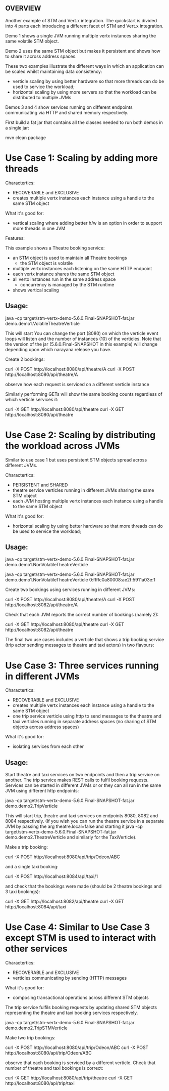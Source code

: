 OVERVIEW
--------

Another example of STM and Vert.x integration. The quickstart is divided into 4 parts each introducing
a different facet of STM and Vert.x integration.

Demo 1 shows a single JVM running multiple vertx instances sharing the same volatile STM object.

Demo 2 uses the same STM object but makes it persistent and shows how to share it across address
spaces.

These two examples illustrate the different ways in which an application can be scaled whilst
maintaining data consistency:

 - verticle scaling by using better hardware so that more threads can do be used to service the
   workload;
 - horizontal scaling by using more servers so that the workload can be distributed to multiple JVMs

Demos 3 and 4 show services running on different endpoints communicating via HTTP and shared memory
respectively.

First build a fat jar that contains all the classes needed to run both demos in a single jar:

  mvn clean package

Use Case 1: Scaling by adding more threads
==========================================

  Charactertics:

  - RECOVERABLE and EXCLUSIVE
  - creates multiple vertx instances each instance using a handle to the same STM object
  
  What it's good for:

  - vertical scaling where adding better h/w is an option in order to support more threads in one JVM

  Features:

   This example shows a Theatre booking service:
   - an STM object is used to maintain all Theatre bookings
     * the STM object is volatile
   - multiple vertx instances each listening on the same HTTP endpoint
   - each vertx instance shares the same STM object
   - all vertx instances run in the same address space
     * concurrency is managed by the STM runtime
   - shows vertical scaling

Usage:
------

  java -cp target/stm-vertx-demo-5.6.0.Final-SNAPSHOT-fat.jar demo.demo1.VolatileTheatreVerticle 

  This will start You can change the port (8080) on which the verticle event loops will listen and the
     number of instances (10) of the verticles. Note that the version of the jar (5.6.0.Final-SNAPSHOT
     in this example) will change depending upon which narayana release you have.

Create 2 bookings:

  curl -X POST http://localhost:8080/api/theatre/A
  curl -X POST http://localhost:8080/api/theatre/A

observe how each request is serviced on a different verticle instance

Similarly performing GETs will show the same booking counts regardless of which verticle services it:

  curl -X GET http://localhost:8080/api/theatre 
  curl -X GET http://localhost:8080/api/theatre 

Use Case 2: Scaling by distributing the workload across JVMs
==========================================

Similar to use case 1 but uses persistent STM objects spread across different JVMs.

  Charactertics:

  - PERSISTENT and SHARED
  - theatre service verticles running in different JVMs sharing the same STM object
  - each JVM hosting multiple vertx instances each instance using a handle to the same STM object

  What it's good for:

  - horizontal scaling by using better hardware so that more threads can do be used to service the
    workload;

Usage:
------

  java -cp target/stm-vertx-demo-5.6.0.Final-SNAPSHOT-fat.jar demo.demo1.NonVolatileTheatreVerticle

  java -cp target/stm-vertx-demo-5.6.0.Final-SNAPSHOT-fat.jar demo.demo1.NonVolatileTheatreVerticle 0:ffffc0a80008:ae2f:5911a03e:1

Create two bookings using services running in different JVMs:

  curl -X POST http://localhost:8080/api/theatre/A
  curl -X POST http://localhost:8082/api/theatre/A

Check that each JVM reports the correct number of bookings (namely 2):

  curl -X GET http://localhost:8080/api/theatre
  curl -X GET http://localhost:8082/api/theatre

The final two use cases includes a verticle that shows a trip booking service (trip actor sending
messages to theatre and taxi actors) in two flavours:


Use Case 3: Three services running in different JVMs
===============================================

  Charactertics:

  - RECOVERABLE and EXCLUSIVE
  - creates multiple vertx instances each instance using a handle to the same STM object
  - one trip service verticle using http to send messages to the theatre and taxi verticles
    running in separate address spaces (no sharing of STM objects across address spaces)
  
  What it's good for:

  - isolating services from each other

Usage:
------

Start theatre and taxi services on two endpoints and then a trip service on another. The trip
service makes REST calls to fulfil booking requests. Services can be started in different JVMs or
or they can all run in the same JVM using different http endpoints:

  java -cp target/stm-vertx-demo-5.6.0.Final-SNAPSHOT-fat.jar demo.demo2.TripVerticle

This will start trip, theatre and taxi services on endpoints 8080, 8082 and 8084 respectively.
(If you wish you can run the theatre service in a separate JVM by passing the arg theatre.local=false
and starting it java -cp target/stm-vertx-demo-5.6.0.Final-SNAPSHOT-fat.jar demo.demo2.TheatreVerticle
and similarly for the TaxiVerticle).

Make a trip booking:

  curl -X POST http://localhost:8080/api/trip/Odeon/ABC

and a single taxi booking:

  curl -X POST http://localhost:8084/api/taxi/1

and check that the bookings were made (should be 2 theatre bookings and 3 taxi bookings):

  curl -X GET http://localhost:8082/api/theatre
  curl -X GET http://localhost:8084/api/taxi

Use Case 4: Similar to Use Case 3 except STM is used to interact with other services
===============================================

  Charactertics:
  - RECOVERABLE and EXCLUSIVE
  - verticles communicating by sending (HTTP) messages

  What it's good for:
  - composing transactional operations across different STM objects 


The trip service fulfils booking requests by updating shared STM objects representing the theatre and
taxi booking services respectively.

  java -cp target/stm-vertx-demo-5.6.0.Final-SNAPSHOT-fat.jar demo.demo2.TripSTMVerticle

Make two trip bookings:

  curl -X POST http://localhost:8080/api/trip/Odeon/ABC
  curl -X POST http://localhost:8080/api/trip/Odeon/ABC

observe that each booking is serviced by a different verticle. Check that number of theatre and taxi
bookings is correct:

  curl -X GET http://localhost:8080/api/trip/theatre
  curl -X GET http://localhost:8080/api/trip/taxi

